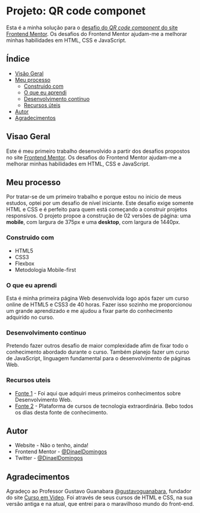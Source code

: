 # Projeto: QR code componet

Esta é a minha solução para o [desafio do *QR code component* do site Frontend Mentor](https://www.frontendmentor.io/challenges/qr-code-component-iux_sIO_H). Os desafios do Frontend Mentor ajudam-me a melhorar minhas habilidades em HTML, CSS e JavaScript. 

## Índice

- [Visão Geral](#visao-geral)
- [Meu processo](#meu-processo)
  - [Construido com](#construido-com)
  - [O que eu aprendi](#o-que-eu-aprendi)
  - [Desenvolvimento contínuo](#desenvolvimento-continuo)
  - [Recursos úteis](#recursos-uteis)
- [Autor](#autor)
- [Agradecimentos](#agradecimentos)

## Visao Geral

Este é meu primeiro trabalho desenvolvido a partir dos desafios propostos no site [Frontend Mentor](https://www.frontendmentor.io/home). Os desafios do Frontend Mentor ajudam-me a melhorar minhas habilidades em HTML, CSS e JavaScript.   

## Meu processo

Por tratar-se de um primeiro trabalho e porque estou no inicio de meus estudos, optei por um desafio de nível iniciante. Este desafio exige somente HTML e CSS e é perfeito para quem está começando a construir projetos responsivos. O projeto propoe a construção de 02 versões de página: uma **mobile**, com largura de 375px e uma **desktop**, com largura de 1440px. 

### Construido com

- HTML5
- CSS3
- Flexbox
- Metodologia Mobile-first

### O que eu aprendi

Esta é minha primeira página Web desenvolvida logo após fazer um curso online de HTML5 e CSS3 de 40 horas. Fazer isso sozinho me proporcionou um grande aprendizado e me ajudou a fixar parte do conhecimento adquirido no curso.

### Desenvolvimento continuo

Pretendo fazer outros desafio de maior complexidade afim de fixar todo o conhecimento abordado durante o curso. Também planejo fazer um curso de JavaScript, linguagem fundamental para o desenvolvimento de páginas Web.

### Recursos uteis

- [Fonte 1](https://www.cursoemvideo.com) - Foi aqui que adquiri meus primeiros conhecimentos sobre Desenvolvimento Web.
- [Fonte 2](https://www.alura.com.br) - Plataforma de cursos de tecnologia extraordinária. Bebo todos os dias desta fonte de conhecimento.

## Autor

- Website - Não o tenho, ainda! 
- Frontend Mentor - [@DinaelDomingos](https://www.frontendmentor.io/profile/DinaelDomigos)
- Twitter - [@DinaelDomingos](https://www.twitter.com/DinaelDomingos)

## Agradecimentos

Agradeço ao Professor Gustavo Guanabara [@gustavoguanabara](https:/instagram.com/gustavoguanabara), fundador do site [Curso em Video](https://www.cursoemvideo.com). Foi através de seus cursos de HTML e CSS, na sua versão antiga e na atual, que entrei para o maravilhoso mundo do front-end.
